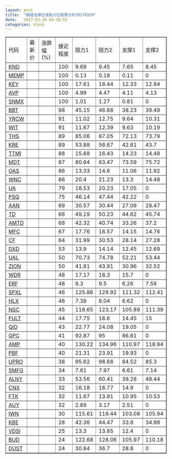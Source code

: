 ```yaml
---
layout: post
title:  "触碰支撑位或阻力位股票分析20170329"
date:   2017-03-29 04:16:53
categories: stock
---
```

<script type="text/javascript">
var stockList = []
stockList.push('gb_knd');
stockList.push('gb_memp');
stockList.push('gb_key');
stockList.push('gb_avp');
stockList.push('gb_snmx');
stockList.push('gb_bbt');
stockList.push('gb_yrcw');
stockList.push('gb_wit');
stockList.push('gb_ths');
stockList.push('gb_kre');
stockList.push('gb_ttmi');
stockList.push('gb_mdt');
stockList.push('gb_oas');
stockList.push('gb_wnc');
stockList.push('gb_ua');
stockList.push('gb_psq');
stockList.push('gb_aan');
stockList.push('gb_td');
stockList.push('gb_amtd');
stockList.push('gb_mfc');
stockList.push('gb_cf');
stockList.push('gb_dxd');
stockList.push('gb_ual');
stockList.push('gb_zion');
stockList.push('gb_wdr');
stockList.push('gb_erf');
stockList.push('gb_spxl');
stockList.push('gb_hlx');
stockList.push('gb_nsc');
stockList.push('gb_fult');
stockList.push('gb_qid');
stockList.push('gb_gpc');
stockList.push('gb_amp');
stockList.push('gb_pbf');
stockList.push('gb_upro');
stockList.push('gb_smfg');
stockList.push('gb_alny');
stockList.push('gb_cnx');
stockList.push('gb_ftk');
stockList.push('gb_auy');
stockList.push('gb_iwn');
stockList.push('gb_kbe');
stockList.push('gb_vdsi');
stockList.push('gb_bud');
stockList.push('gb_dust');
</script>
<table border="1">
 <tr>
 <td>代码</td>
 <td>最新价</td>
 <td>涨跌幅(%)</td>
 <td>接近程度</td>
 <td>阻力1</td>
 <td>阻力2</td>
 <td>支撑1</td>
 <td>支撑2</td>
</tr>
  <tr id="knd" class="green">
  <td><a href="http://stock.finance.sina.com.cn/usstock/quotes/KND.html" target="_blank">KND</a></td><td></td><td></td><td>100</td><td>9.69</td><td>9.45</td><td>7.65</td><td>8.45</td></tr>
  <tr id="memp" class="red">
  <td><a href="http://stock.finance.sina.com.cn/usstock/quotes/MEMP.html" target="_blank">MEMP</a></td><td></td><td></td><td>100</td><td>0.13</td><td>0.18</td><td>0.11</td><td>0</td></tr>
  <tr id="key" class="red">
  <td><a href="http://stock.finance.sina.com.cn/usstock/quotes/KEY.html" target="_blank">KEY</a></td><td></td><td></td><td>100</td><td>17.61</td><td>18.44</td><td>12.33</td><td>12.84</td></tr>
  <tr id="avp" class="red">
  <td><a href="http://stock.finance.sina.com.cn/usstock/quotes/AVP.html" target="_blank">AVP</a></td><td></td><td></td><td>100</td><td>4.99</td><td>4.47</td><td>4.11</td><td>4.13</td></tr>
  <tr id="snmx" class="red">
  <td><a href="http://stock.finance.sina.com.cn/usstock/quotes/SNMX.html" target="_blank">SNMX</a></td><td></td><td></td><td>100</td><td>1.01</td><td>1.27</td><td>0.81</td><td>0</td></tr>
  <tr id="bbt" class="red">
  <td><a href="http://stock.finance.sina.com.cn/usstock/quotes/BBT.html" target="_blank">BBT</a></td><td></td><td></td><td>98</td><td>45.15</td><td>46.88</td><td>38.23</td><td>39.49</td></tr>
  <tr id="yrcw" class="red">
  <td><a href="http://stock.finance.sina.com.cn/usstock/quotes/YRCW.html" target="_blank">YRCW</a></td><td></td><td></td><td>91</td><td>11.02</td><td>12.75</td><td>9.64</td><td>10.31</td></tr>
  <tr id="wit" class="green">
  <td><a href="http://stock.finance.sina.com.cn/usstock/quotes/WIT.html" target="_blank">WIT</a></td><td></td><td></td><td>91</td><td>11.67</td><td>12.39</td><td>9.63</td><td>10.19</td></tr>
  <tr id="ths" class="red">
  <td><a href="http://stock.finance.sina.com.cn/usstock/quotes/THS.html" target="_blank">THS</a></td><td></td><td></td><td>89</td><td>85.06</td><td>87.05</td><td>72.13</td><td>73.79</td></tr>
  <tr id="kre" class="red">
  <td><a href="http://stock.finance.sina.com.cn/usstock/quotes/KRE.html" target="_blank">KRE</a></td><td></td><td></td><td>89</td><td>53.88</td><td>56.67</td><td>42.61</td><td>43.7</td></tr>
  <tr id="ttmi" class="red">
  <td><a href="http://stock.finance.sina.com.cn/usstock/quotes/TTMI.html" target="_blank">TTMI</a></td><td></td><td></td><td>88</td><td>15.68</td><td>16.43</td><td>14.23</td><td>14.48</td></tr>
  <tr id="mdt" class="red">
  <td><a href="http://stock.finance.sina.com.cn/usstock/quotes/MDT.html" target="_blank">MDT</a></td><td></td><td></td><td>87</td><td>80.94</td><td>83.47</td><td>73.59</td><td>75.72</td></tr>
  <tr id="oas" class="red">
  <td><a href="http://stock.finance.sina.com.cn/usstock/quotes/OAS.html" target="_blank">OAS</a></td><td></td><td></td><td>86</td><td>13.33</td><td>14.6</td><td>11.06</td><td>11.92</td></tr>
  <tr id="wnc" class="red">
  <td><a href="http://stock.finance.sina.com.cn/usstock/quotes/WNC.html" target="_blank">WNC</a></td><td></td><td></td><td>86</td><td>20.4</td><td>21.23</td><td>13.3</td><td>14.48</td></tr>
  <tr id="ua" class="red">
  <td><a href="http://stock.finance.sina.com.cn/usstock/quotes/UA.html" target="_blank">UA</a></td><td></td><td></td><td>79</td><td>18.53</td><td>20.23</td><td>17.05</td><td>0</td></tr>
  <tr id="psq" class="green">
  <td><a href="http://stock.finance.sina.com.cn/usstock/quotes/PSQ.html" target="_blank">PSQ</a></td><td></td><td></td><td>75</td><td>46.14</td><td>47.44</td><td>42.22</td><td>0</td></tr>
  <tr id="aan" class="green">
  <td><a href="http://stock.finance.sina.com.cn/usstock/quotes/AAN.html" target="_blank">AAN</a></td><td></td><td></td><td>69</td><td>30.57</td><td>30.44</td><td>27.09</td><td>28.47</td></tr>
  <tr id="td" class="green">
  <td><a href="http://stock.finance.sina.com.cn/usstock/quotes/TD.html" target="_blank">TD</a></td><td></td><td></td><td>68</td><td>49.19</td><td>50.23</td><td>44.62</td><td>45.74</td></tr>
  <tr id="amtd" class="green">
  <td><a href="http://stock.finance.sina.com.cn/usstock/quotes/AMTD.html" target="_blank">AMTD</a></td><td></td><td></td><td>68</td><td>42.32</td><td>40.74</td><td>33.26</td><td>37.2</td></tr>
  <tr id="mfc" class="red">
  <td><a href="http://stock.finance.sina.com.cn/usstock/quotes/MFC.html" target="_blank">MFC</a></td><td></td><td></td><td>67</td><td>17.76</td><td>18.57</td><td>14.15</td><td>14.76</td></tr>
  <tr id="cf" class="red">
  <td><a href="http://stock.finance.sina.com.cn/usstock/quotes/CF.html" target="_blank">CF</a></td><td></td><td></td><td>64</td><td>31.99</td><td>30.53</td><td>28.14</td><td>27.28</td></tr>
  <tr id="dxd" class="green">
  <td><a href="http://stock.finance.sina.com.cn/usstock/quotes/DXD.html" target="_blank">DXD</a></td><td></td><td></td><td>53</td><td>13.9</td><td>14.14</td><td>12.45</td><td>12.69</td></tr>
  <tr id="ual" class="green">
  <td><a href="http://stock.finance.sina.com.cn/usstock/quotes/UAL.html" target="_blank">UAL</a></td><td></td><td></td><td>50</td><td>70.73</td><td>74.78</td><td>52.21</td><td>53.44</td></tr>
  <tr id="zion" class="red">
  <td><a href="http://stock.finance.sina.com.cn/usstock/quotes/ZION.html" target="_blank">ZION</a></td><td></td><td></td><td>50</td><td>41.81</td><td>43.91</td><td>30.96</td><td>32.52</td></tr>
  <tr id="wdr" class="red">
  <td><a href="http://stock.finance.sina.com.cn/usstock/quotes/WDR.html" target="_blank">WDR</a></td><td></td><td></td><td>48</td><td>17.17</td><td>18.3</td><td>15.7</td><td>0</td></tr>
  <tr id="erf" class="green">
  <td><a href="http://stock.finance.sina.com.cn/usstock/quotes/ERF.html" target="_blank">ERF</a></td><td></td><td></td><td>48</td><td>8.3</td><td>9.5</td><td>6.26</td><td>7.58</td></tr>
  <tr id="spxl" class="red">
  <td><a href="http://stock.finance.sina.com.cn/usstock/quotes/SPXL.html" target="_blank">SPXL</a></td><td></td><td></td><td>46</td><td>125.86</td><td>129.92</td><td>111.32</td><td>112.41</td></tr>
  <tr id="hlx" class="red">
  <td><a href="http://stock.finance.sina.com.cn/usstock/quotes/HLX.html" target="_blank">HLX</a></td><td></td><td></td><td>46</td><td>7.39</td><td>8.04</td><td>6.62</td><td>0</td></tr>
  <tr id="nsc" class="green">
  <td><a href="http://stock.finance.sina.com.cn/usstock/quotes/NSC.html" target="_blank">NSC</a></td><td></td><td></td><td>45</td><td>118.65</td><td>123.17</td><td>105.89</td><td>111.39</td></tr>
  <tr id="fult" class="red">
  <td><a href="http://stock.finance.sina.com.cn/usstock/quotes/FULT.html" target="_blank">FULT</a></td><td></td><td></td><td>44</td><td>17.75</td><td>18.6</td><td>14.45</td><td>15</td></tr>
  <tr id="qid" class="green">
  <td><a href="http://stock.finance.sina.com.cn/usstock/quotes/QID.html" target="_blank">QID</a></td><td></td><td></td><td>43</td><td>22.77</td><td>24.08</td><td>19.05</td><td>0</td></tr>
  <tr id="gpc" class="green">
  <td><a href="http://stock.finance.sina.com.cn/usstock/quotes/GPC.html" target="_blank">GPC</a></td><td></td><td></td><td>41</td><td>92.87</td><td>95</td><td>86.61</td><td>0</td></tr>
  <tr id="amp" class="red">
  <td><a href="http://stock.finance.sina.com.cn/usstock/quotes/AMP.html" target="_blank">AMP</a></td><td></td><td></td><td>40</td><td>130.22</td><td>134.96</td><td>110.97</td><td>118.94</td></tr>
  <tr id="pbf" class="red">
  <td><a href="http://stock.finance.sina.com.cn/usstock/quotes/PBF.html" target="_blank">PBF</a></td><td></td><td></td><td>40</td><td>21.31</td><td>23.91</td><td>19.93</td><td>0</td></tr>
  <tr id="upro" class="red">
  <td><a href="http://stock.finance.sina.com.cn/usstock/quotes/UPRO.html" target="_blank">UPRO</a></td><td></td><td></td><td>38</td><td>95.62</td><td>98.68</td><td>84.52</td><td>85.3</td></tr>
  <tr id="smfg" class="red">
  <td><a href="http://stock.finance.sina.com.cn/usstock/quotes/SMFG.html" target="_blank">SMFG</a></td><td></td><td></td><td>34</td><td>7.61</td><td>7.97</td><td>6.61</td><td>7.14</td></tr>
  <tr id="alny" class="red">
  <td><a href="http://stock.finance.sina.com.cn/usstock/quotes/ALNY.html" target="_blank">ALNY</a></td><td></td><td></td><td>33</td><td>53.56</td><td>60.41</td><td>39.28</td><td>48.44</td></tr>
  <tr id="cnx" class="red">
  <td><a href="http://stock.finance.sina.com.cn/usstock/quotes/CNX.html" target="_blank">CNX</a></td><td></td><td></td><td>32</td><td>16.18</td><td>18.77</td><td>14.9</td><td>0</td></tr>
  <tr id="ftk" class="red">
  <td><a href="http://stock.finance.sina.com.cn/usstock/quotes/FTK.html" target="_blank">FTK</a></td><td></td><td></td><td>32</td><td>11.67</td><td>13.91</td><td>10.95</td><td>10.53</td></tr>
  <tr id="auy" class="red">
  <td><a href="http://stock.finance.sina.com.cn/usstock/quotes/AUY.html" target="_blank">AUY</a></td><td></td><td></td><td>32</td><td>2.89</td><td>3.17</td><td>2.51</td><td>0</td></tr>
  <tr id="iwn" class="green">
  <td><a href="http://stock.finance.sina.com.cn/usstock/quotes/IWN.html" target="_blank">IWN</a></td><td></td><td></td><td>30</td><td>115.61</td><td>119.44</td><td>103.08</td><td>105.94</td></tr>
  <tr id="kbe" class="green">
  <td><a href="http://stock.finance.sina.com.cn/usstock/quotes/KBE.html" target="_blank">KBE</a></td><td></td><td></td><td>28</td><td>42.36</td><td>44.47</td><td>33.8</td><td>34.98</td></tr>
  <tr id="vdsi" class="red">
  <td><a href="http://stock.finance.sina.com.cn/usstock/quotes/VDSI.html" target="_blank">VDSI</a></td><td></td><td></td><td>25</td><td>13.3</td><td>13.85</td><td>12.4</td><td>0</td></tr>
  <tr id="bud" class="green">
  <td><a href="http://stock.finance.sina.com.cn/usstock/quotes/BUD.html" target="_blank">BUD</a></td><td></td><td></td><td>24</td><td>122.68</td><td>128.06</td><td>105.97</td><td>110.18</td></tr>
  <tr id="dust" class="green">
  <td><a href="http://stock.finance.sina.com.cn/usstock/quotes/DUST.html" target="_blank">DUST</a></td><td></td><td></td><td>24</td><td>30.84</td><td>36.7</td><td>28.8</td><td>0</td></tr>
</table>
